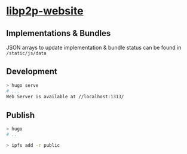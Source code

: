 # [libp2p-website](libp2p.io)

## Implementations & Bundles

JSON arrays to update implementation & bundle status can be found in `/static/js/data`

## Development

```sh
> hugo serve
# ...
Web Server is available at //localhost:1313/
```

## Publish

```sh
> hugo
# ..

> ipfs add -r public
```
